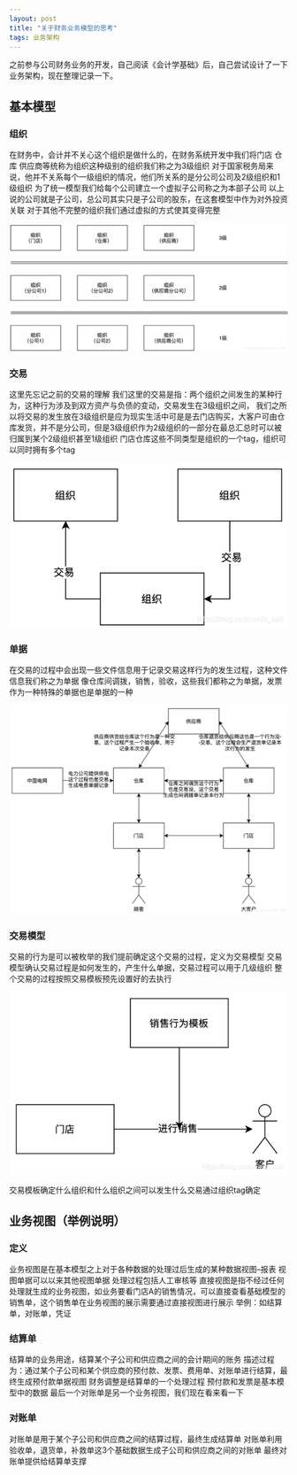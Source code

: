 ```yaml
---
layout: post
title: "关于财务业务模型的思考"
tags: 业务架构 
---
```


之前参与公司财务业务的开发，自己阅读《会计学基础》后，自己尝试设计了一下业务架构，现在整理记录一下。

## 基本模型

### 组织

在财务中，会计并不关心这个组织是做什么的，在财务系统开发中我们将门店 仓库 供应商等统称为组织这种级别的组织我们称之为3级组织
对于国家税务局来说，他并不关系每个一级组织的情况，他们所关系的是分公司公司及2级组织和1级组织
为了统一模型我们给每个公司建立一个虚拟子公司称之为本部子公司
以上说的公司就是子公司，总公司其实只是子公司的股东，在这套模型中作为对外投资关联
对于其他不完整的组织我们通过虚拟的方式使其变得完整

![在这里插入图片描述](../img/20200427230657238.png)

### 交易

这里先忘记之前的交易的理解
我们这里的交易是指：两个组织之间发生的某种行为，这种行为涉及到双方资产与负债的变动，交易发生在3级组织之间，
我们之所以将交易的发生放在3级组织是应为现实生活中可是是去门店购买，大客户可由仓库发货，并不是分公司，但是3级组织作为2级组织的一部分在最总汇总时可以被归属到某个2级组织甚至1级组织
门店仓库这些不同类型是组织的一个tag，组织可以同时拥有多个tag

![在这里插入图片描述](../img/202004272308004.png)

### 单据

在交易的过程中会出现一些文件信息用于记录交易这样行为的发生过程，这种文件信息我们称之为单据
像仓库间调拨，销售，验收，这些我们都称之为单据，发票作为一种特殊的单据也是单据的一种

![在这里插入图片描述](../img/2020042723085382.png)

### 交易模型

交易的行为是可以被枚举的我们提前确定这个交易的过程，定义为交易模型
交易模型确认交易过程是如何发生的，产生什么单据，交易过程可以用于几级组织
整个交易的过程按照交易模板预先设置好的去执行

![在这里插入图片描述](../img/20200427230929632.png)

交易模板确定什么组织和什么组织之间可以发生什么交易通过组织tag确定

## 业务视图（举例说明）

### 定义

业务视图是在基本模型之上对于各种数据的处理过后生成的某种数据视图–报表
视图单据可以以来其他视图单据
处理过程包括人工审核等
直接视图是指不经过任何处理就生成的业务视图，如业务要看门店A的销售情况，可以直接查看基础模型的销售单，这个销售单在业务视图的展示需要通过直接视图进行展示
举例：如结算单，对账单，凭证

### 结算单

结算单的业务用途，结算某个子公司和供应商之间的会计期间的账务
描述过程为：通过某个子公司和某个供应商的预付款、发票、费用单、对账单进行结算，最终生成预付款单据视图
财务调整是结算单的一个处理过程
预付款和发票是基本模型中的数据
最后一个对账单是另一个业务视图，我们现在看来看一下

### 对账单

对账单是用于某个子公司和供应商之间的结算过程，最终生成结算单
对账单利用验收单，退货单，补救单这3个基础数据生成子公司和供应商之间的对账单
最终对账单提供给结算单支撑
